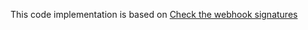 This code implementation is based on [Check the webhook signatures](https://stripe.com/docs/webhooks/signatures)
